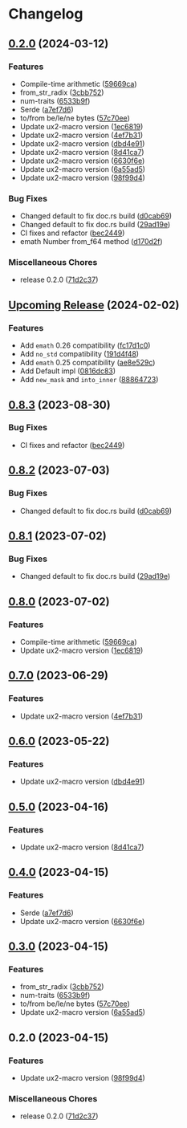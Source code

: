 # Changelog

## [0.2.0](https://github.com/C0D3-M4513R/ux2/compare/ux2-v0.8.3...ux2-v0.2.0) (2024-03-12)


### Features

* Compile-time arithmetic ([59669ca](https://github.com/C0D3-M4513R/ux2/commit/59669ca492904263c738aa47bbc51ad58142b67d))
* from_str_radix ([3cbb752](https://github.com/C0D3-M4513R/ux2/commit/3cbb75246be5fd8a95ec5f790f73a9ac2a122928))
* num-traits ([6533b9f](https://github.com/C0D3-M4513R/ux2/commit/6533b9f0a9facc4f72005e34620059325cbf086d))
* Serde ([a7ef7d6](https://github.com/C0D3-M4513R/ux2/commit/a7ef7d604684d782970fb7cae7ecb648faf12dc8))
* to/from be/le/ne bytes ([57c70ee](https://github.com/C0D3-M4513R/ux2/commit/57c70ee4eeff87fcff0fdd35579de1712a69e647))
* Update ux2-macro version ([1ec6819](https://github.com/C0D3-M4513R/ux2/commit/1ec6819226d56106670d3dd5220ab90c6d55c79b))
* Update ux2-macro version ([4ef7b31](https://github.com/C0D3-M4513R/ux2/commit/4ef7b311fedde4afc35255c9242e7d21302f3930))
* Update ux2-macro version ([dbd4e91](https://github.com/C0D3-M4513R/ux2/commit/dbd4e91e6eb6c6a06e50aef0a6ef236d196213ef))
* Update ux2-macro version ([8d41ca7](https://github.com/C0D3-M4513R/ux2/commit/8d41ca70f8957995941115d0bf09ab2169572096))
* Update ux2-macro version ([6630f6e](https://github.com/C0D3-M4513R/ux2/commit/6630f6e69daca0954bf417d5a2456f679c6bfcaf))
* Update ux2-macro version ([6a55ad5](https://github.com/C0D3-M4513R/ux2/commit/6a55ad5020cf8a1893dec13a70d647b519a7c5cd))
* Update ux2-macro version ([98f99d4](https://github.com/C0D3-M4513R/ux2/commit/98f99d40e46f24e5f97613ab1635e15c4874692b))


### Bug Fixes

* Changed default to fix doc.rs build ([d0cab69](https://github.com/C0D3-M4513R/ux2/commit/d0cab69b1fd61395cc27bbfaa4d0d1d6eedc7f37))
* Changed default to fix doc.rs build ([29ad19e](https://github.com/C0D3-M4513R/ux2/commit/29ad19e2381a668b66b89fba73477d8471cdd5ce))
* CI fixes and refactor ([bec2449](https://github.com/C0D3-M4513R/ux2/commit/bec2449d0984458689c91a5bbcc623330ff9f079))
* emath Number from_f64 method ([d170d2f](https://github.com/C0D3-M4513R/ux2/commit/d170d2fbe0608fac7ea25ea2e5e234fced664c9d))


### Miscellaneous Chores

* release 0.2.0 ([71d2c37](https://github.com/C0D3-M4513R/ux2/commit/71d2c37f842ce3d84fe46272c15ead5cfbd10b0f))

## [Upcoming Release](https://github.com/JonathanWoollett-Light/ux2/compare/ux2-v0.8.3...830fb4867373733b9d61ce17a73f388d2d3836ae) (2024-02-02)


### Features

* Add `emath` 0.26 compatibility ([fc17d1c0](https://github.com/JonathanWoollett-Light/ux2/commit/fc17d1c0b24065667e2c24740224d178e9cc9d1f))
* Add `no_std` compatibility ([191d4f48](https://github.com/JonathanWoollett-Light/ux2/commit/191d4f480c73addc3966be1631955c4a0362647f))
* Add `emath` 0.25 compatibility ([ae8e529c](https://github.com/JonathanWoollett-Light/ux2/commit/ae8e529c8dc02a0f18be338ca0e2c26fabeec8b4))
* Add Default impl ([0816dc83](https://github.com/JonathanWoollett-Light/ux2/commit/0816dc83cb61a54bb99d5967093fc4180af1c4eb))
* Add `new_mask` and `into_inner` ([88864723](https://github.com/JonathanWoollett-Light/ux2/commit/8886472305f3227586112e3a380b7121be5645aa))


## [0.8.3](https://github.com/JonathanWoollett-Light/ux2/compare/ux2-v0.8.2...ux2-v0.8.3) (2023-08-30)


### Bug Fixes

* CI fixes and refactor ([bec2449](https://github.com/JonathanWoollett-Light/ux2/commit/bec2449d0984458689c91a5bbcc623330ff9f079))

## [0.8.2](https://github.com/JonathanWoollett-Light/ux2/compare/ux2-v0.8.1...ux2-v0.8.2) (2023-07-03)


### Bug Fixes

* Changed default to fix doc.rs build ([d0cab69](https://github.com/JonathanWoollett-Light/ux2/commit/d0cab69b1fd61395cc27bbfaa4d0d1d6eedc7f37))

## [0.8.1](https://github.com/JonathanWoollett-Light/ux2/compare/ux2-v0.8.0...ux2-v0.8.1) (2023-07-02)


### Bug Fixes

* Changed default to fix doc.rs build ([29ad19e](https://github.com/JonathanWoollett-Light/ux2/commit/29ad19e2381a668b66b89fba73477d8471cdd5ce))

## [0.8.0](https://github.com/JonathanWoollett-Light/ux2/compare/ux2-v0.7.0...ux2-v0.8.0) (2023-07-02)


### Features

* Compile-time arithmetic ([59669ca](https://github.com/JonathanWoollett-Light/ux2/commit/59669ca492904263c738aa47bbc51ad58142b67d))
* Update ux2-macro version ([1ec6819](https://github.com/JonathanWoollett-Light/ux2/commit/1ec6819226d56106670d3dd5220ab90c6d55c79b))

## [0.7.0](https://github.com/JonathanWoollett-Light/ux2/compare/ux2-v0.6.0...ux2-v0.7.0) (2023-06-29)


### Features

* Update ux2-macro version ([4ef7b31](https://github.com/JonathanWoollett-Light/ux2/commit/4ef7b311fedde4afc35255c9242e7d21302f3930))

## [0.6.0](https://github.com/JonathanWoollett-Light/ux2/compare/ux2-v0.5.0...ux2-v0.6.0) (2023-05-22)


### Features

* Update ux2-macro version ([dbd4e91](https://github.com/JonathanWoollett-Light/ux2/commit/dbd4e91e6eb6c6a06e50aef0a6ef236d196213ef))

## [0.5.0](https://github.com/JonathanWoollett-Light/ux2/compare/ux2-v0.4.0...ux2-v0.5.0) (2023-04-16)


### Features

* Update ux2-macro version ([8d41ca7](https://github.com/JonathanWoollett-Light/ux2/commit/8d41ca70f8957995941115d0bf09ab2169572096))

## [0.4.0](https://github.com/JonathanWoollett-Light/ux2/compare/ux2-v0.3.0...ux2-v0.4.0) (2023-04-15)


### Features

* Serde ([a7ef7d6](https://github.com/JonathanWoollett-Light/ux2/commit/a7ef7d604684d782970fb7cae7ecb648faf12dc8))
* Update ux2-macro version ([6630f6e](https://github.com/JonathanWoollett-Light/ux2/commit/6630f6e69daca0954bf417d5a2456f679c6bfcaf))

## [0.3.0](https://github.com/JonathanWoollett-Light/ux2/compare/ux2-v0.2.0...ux2-v0.3.0) (2023-04-15)


### Features

* from_str_radix ([3cbb752](https://github.com/JonathanWoollett-Light/ux2/commit/3cbb75246be5fd8a95ec5f790f73a9ac2a122928))
* num-traits ([6533b9f](https://github.com/JonathanWoollett-Light/ux2/commit/6533b9f0a9facc4f72005e34620059325cbf086d))
* to/from be/le/ne bytes ([57c70ee](https://github.com/JonathanWoollett-Light/ux2/commit/57c70ee4eeff87fcff0fdd35579de1712a69e647))
* Update ux2-macro version ([6a55ad5](https://github.com/JonathanWoollett-Light/ux2/commit/6a55ad5020cf8a1893dec13a70d647b519a7c5cd))

## 0.2.0 (2023-04-15)


### Features

* Update ux2-macro version ([98f99d4](https://github.com/JonathanWoollett-Light/ux2/commit/98f99d40e46f24e5f97613ab1635e15c4874692b))


### Miscellaneous Chores

* release 0.2.0 ([71d2c37](https://github.com/JonathanWoollett-Light/ux2/commit/71d2c37f842ce3d84fe46272c15ead5cfbd10b0f))
